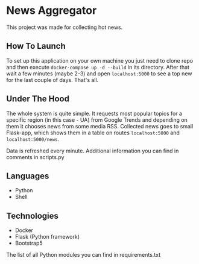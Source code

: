 # News Aggregator

This project was made for collecting hot news.

## How To Launch

To set up this application on your own machine you just need to clone repo and then execute `docker-compose up -d --build` in its directory. 
After that wait a few minutes (maybe 2-3) and open `localhost:5000` to see a top new for the last couple of days. That's all. 

## Under The Hood

The whole system is quite simple. It requests most popular topics for a specific region (in this case - UA) from Google Trends and depending on them
it chooses news from some media RSS. Collected news goes to small Flask-app, which shows them in a table on routes `localhost:5000` and `localhost:5000/news`.

Data is refreshed every minute. Additional information you can find in comments in scripts.py

## Languages 

- Python
- Shell

## Technologies

 - Docker
 - Flask (Python framework)
 - Bootstrap5

 The list of all Python modules you can find in requirements.txt




